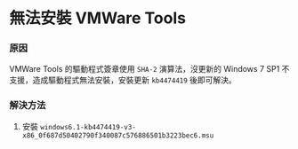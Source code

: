 # 無法安裝 VMWare Tools

### 原因
VMWare Tools 的驅動程式簽章使用 `SHA-2` 演算法，沒更新的 Windows 7 SP1 不支援，造成驅動程式無法安裝，安裝更新 `kb4474419` 後即可解決。

### 解決方法
1. 安裝 `windows6.1-kb4474419-v3-x86_0f687d50402790f340087c576886501b3223bec6.msu`
